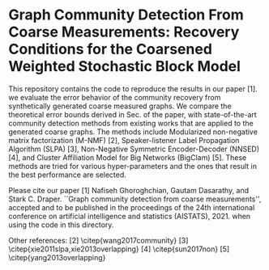 # Graph Community Detection From Coarse Measurements: Recovery Conditions for the Coarsened Weighted Stochastic Block Model

This repository contains the code to reproduce the results in our paper [1]. we evaluate the error behavior of the community recovery from synthetically generated coarse measured graphs. 
We compare the theoretical error bounds derived in Sec.  of the paper, with state-of-the-art community detection methods from existing works that are applied to the generated 
coarse graphs.
The methods include Modularized non-negative matrix factorization (M-NMF) [2], Speaker-listener Label Propagation Algorithm (SLPA) [3], 
Non-Negative Symmetric Encoder-Decoder (NNSED) [4], and Cluster Affiliation Model for Big Networks (BigClam) [5]. 
These methods are tried for various hyper-parameters and the ones that result in the best performance are selected.

Please cite our paper 
    [1] Nafiseh Ghoroghchian, Gautam Dasarathy, and Stark C. Draper. ``Graph community detection from coarse measurements'',
        accepted and to be published in the proceedings of the 24th international conference on artificial intelligence and statistics (AISTATS), 2021.
when using the code in this directory.

Other references:
[2] \citep{wang2017community}
[3] \citep{xie2011slpa,xie2013overlapping}
[4] \citep{sun2017non}
[5] \citep{yang2013overlapping}
